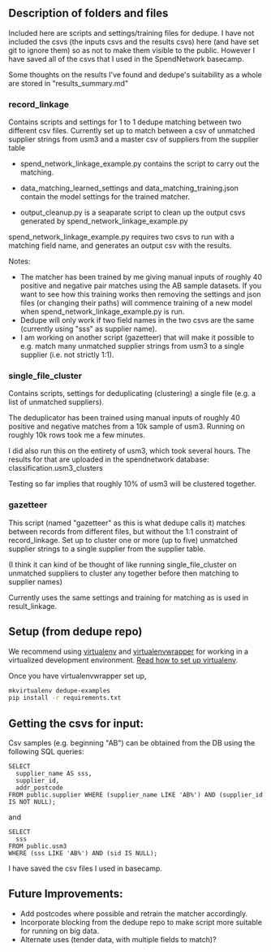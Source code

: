 ## Description of folders and files

Included here are scripts and settings/training files for dedupe. I have not included the csvs (the inputs csvs and the results csvs) here (and have set git to ignore them) so as not to make them visible to the public.
However I have saved all of the csvs that I used in the SpendNetwork basecamp.

Some thoughts on the results I've found and dedupe's suitability as a whole are stored in "results_summary.md"

### record_linkage

Contains scripts and settings for 1 to 1 dedupe matching between two different csv files.
Currently set up to match between a csv of unmatched supplier strings from usm3 and a master csv of suppliers from the supplier table

- spend_network_linkage_example.py contains the script to carry out the matching.

- data_matching_learned_settings and data_matching_training.json contain the model settings for the trained matcher.

- output_cleanup.py is a seaparate script to clean up the output csvs generated by spend_network_linkage_example.py

spend_network_linkage_example.py requires two csvs to run with a matching field name, and generates an output csv with the results.

Notes:
- The matcher has been trained by me giving manual inputs of roughly 40 positive and negative pair matches using the AB sample datasets.
If you want to see how this training works then removing the settings and json files (or changing their paths) will commence training of a new model when spend_network_linkage_example.py is run.
- Dedupe will only work if two field names in the two csvs are the same (currently using "sss" as supplier name).
- I am working on another script (gazetteer) that will make it possible to e.g. match many unmatched supplier strings from usm3 to a single supplier (i.e. not strictly 1:1).



### single_file_cluster

Contains scripts, settings for deduplicating (clustering) a single file (e.g. a list of unmatched suppliers).

The deduplicator has been trained using manual inputs of roughly 40 positive and negative matches from a 10k sample of usm3.
Running on roughly 10k rows took me a few minutes.

I did also run this on the entirety of usm3, which took several hours. The results for that are uploaded in
the spendnetwork database:
classification.usm3_clusters

Testing so far implies that roughly 10% of usm3 will be clustered together.

### gazetteer

This script (named "gazetteer" as this is what dedupe calls it) matches between records from different files, but without the 1:1 constraint of record_linkage.
Set up to cluster one or more (up to five) unmatched supplier strings to a single supplier from the supplier table.

(I think it can kind of be thought of like running single_file_cluster on unmatched suppliers to cluster any together before then matching to supplier names)

Currently uses the same settings and training for matching as is used in result_linkage.

## Setup (from dedupe repo)
We recommend using [virtualenv](http://virtualenv.readthedocs.org/en/latest/virtualenv.html) and [virtualenvwrapper](http://virtualenvwrapper.readthedocs.org/en/latest/install.html) for working in a virtualized development environment. [Read how to set up virtualenv](http://docs.python-guide.org/en/latest/dev/virtualenvs/).

Once you have virtualenvwrapper set up,

```bash
mkvirtualenv dedupe-examples
pip install -r requirements.txt
```

## Getting the csvs for input:

Csv samples (e.g. beginning "AB") can be obtained from the DB using the following SQL queries:

```
SELECT
  supplier_name AS sss,
  supplier_id,
  addr_postcode
FROM public.supplier WHERE (supplier_name LIKE 'AB%') AND (supplier_id IS NOT NULL);
```
and

```
SELECT
  sss
FROM public.usm3
WHERE (sss LIKE 'AB%') AND (sid IS NULL);
```
I have saved the csv files I used in basecamp.


## Future Improvements:

- Add postcodes where possible and retrain the matcher accordingly.
- Incorporate blocking from the dedupe repo to make script more suitable for running on big data.
- Alternate uses (tender data, with multiple fields to match)?